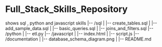 # Full_Stack_Skills_Repository
shows sql , python and javascript skills
|-- /sql
|   |-- create_tables.sql
|   |-- add_sample_data.sql
|   |-- basic_queries.sql
|   |-- joins_and_filters.sql
|-- /python
|   |-- etl.py
|-- /javascript
|   |-- index.html
|   |-- script.js
|-- /documentation
|   |-- database_schema_diagram.png
|   |-- README.md
